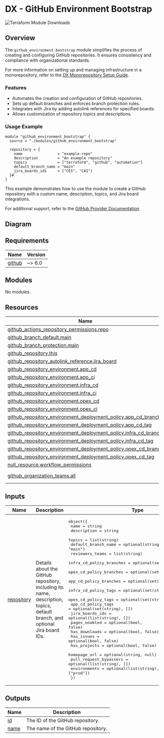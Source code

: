 # DX - GitHub Environment Bootstrap

![Terraform Module Downloads](https://img.shields.io/terraform/module/dm/pagopa-dx/github-environment-bootstrap/github?logo=terraform&label=downloads&cacheSeconds=5000&link=https%3A%2F%2Fregistry.terraform.io%2Fmodules%2Fpagopa-dx%2Fgithub-environment-bootstrap%2Fgithub%2Flatest)

## Overview

The `github_environment_bootstrap` module simplifies the process of creating and configuring GitHub repositories. It ensures consistency and compliance with organizational standards.

For more information on setting up and managing infrastructure in a monorepository, refer to the [DX Monorepository Setup Guide](https://pagopa.github.io/dx/docs/getting-started/monorepository-setup).

### Features

- Automates the creation and configuration of GitHub repositories.
- Sets up default branches and enforces branch protection rules.
- Integrates with Jira by adding autolink references for specified boards.
- Allows customization of repository topics and descriptions.

### Usage Example

```hcl
module "github_environment_bootstrap" {
  source = "./modules/github_environment_bootstrap"

  repository = {
    name                = "example-repo"
    description         = "An example repository"
    topics              = ["terraform", "github", "automation"]
    default_branch_name = "main"
    jira_boards_ids     = ["CES", "CAI"]
  }#
}
```

This example demonstrates how to use the module to create a GitHub repository with a custom name, description, topics, and Jira board integrations.

For additional support, refer to the [GitHub Provider Documentation](https://registry.terraform.io/providers/integrations/github/latest/docs).

## Diagram
<!-- START_TF_GRAPH -->
<!-- END_TF_GRAPH -->

<!-- BEGIN_TF_DOCS -->
## Requirements

| Name | Version |
|------|---------|
| <a name="requirement_github"></a> [github](#requirement\_github) | ~> 6.0 |

## Modules

No modules.

## Resources

| Name | Type |
|------|------|
| [github_actions_repository_permissions.repo](https://registry.terraform.io/providers/integrations/github/latest/docs/resources/actions_repository_permissions) | resource |
| [github_branch_default.main](https://registry.terraform.io/providers/integrations/github/latest/docs/resources/branch_default) | resource |
| [github_branch_protection.main](https://registry.terraform.io/providers/integrations/github/latest/docs/resources/branch_protection) | resource |
| [github_repository.this](https://registry.terraform.io/providers/integrations/github/latest/docs/resources/repository) | resource |
| [github_repository_autolink_reference.jira_board](https://registry.terraform.io/providers/integrations/github/latest/docs/resources/repository_autolink_reference) | resource |
| [github_repository_environment.app_cd](https://registry.terraform.io/providers/integrations/github/latest/docs/resources/repository_environment) | resource |
| [github_repository_environment.app_ci](https://registry.terraform.io/providers/integrations/github/latest/docs/resources/repository_environment) | resource |
| [github_repository_environment.infra_cd](https://registry.terraform.io/providers/integrations/github/latest/docs/resources/repository_environment) | resource |
| [github_repository_environment.infra_ci](https://registry.terraform.io/providers/integrations/github/latest/docs/resources/repository_environment) | resource |
| [github_repository_environment.opex_cd](https://registry.terraform.io/providers/integrations/github/latest/docs/resources/repository_environment) | resource |
| [github_repository_environment.opex_ci](https://registry.terraform.io/providers/integrations/github/latest/docs/resources/repository_environment) | resource |
| [github_repository_environment_deployment_policy.app_cd_branch](https://registry.terraform.io/providers/integrations/github/latest/docs/resources/repository_environment_deployment_policy) | resource |
| [github_repository_environment_deployment_policy.app_cd_tag](https://registry.terraform.io/providers/integrations/github/latest/docs/resources/repository_environment_deployment_policy) | resource |
| [github_repository_environment_deployment_policy.infra_cd_branch](https://registry.terraform.io/providers/integrations/github/latest/docs/resources/repository_environment_deployment_policy) | resource |
| [github_repository_environment_deployment_policy.infra_cd_tag](https://registry.terraform.io/providers/integrations/github/latest/docs/resources/repository_environment_deployment_policy) | resource |
| [github_repository_environment_deployment_policy.opex_cd_branch](https://registry.terraform.io/providers/integrations/github/latest/docs/resources/repository_environment_deployment_policy) | resource |
| [github_repository_environment_deployment_policy.opex_cd_tag](https://registry.terraform.io/providers/integrations/github/latest/docs/resources/repository_environment_deployment_policy) | resource |
| [null_resource.workflow_permissions](https://registry.terraform.io/providers/hashicorp/null/latest/docs/resources/resource) | resource |
| [github_organization_teams.all](https://registry.terraform.io/providers/integrations/github/latest/docs/data-sources/organization_teams) | data source |

## Inputs

| Name | Description | Type | Default | Required |
|------|-------------|------|---------|:--------:|
| <a name="input_repository"></a> [repository](#input\_repository) | Details about the GitHub repository, including its name, description, topics, default branch, and optional Jira board IDs. | <pre>object({<br/>    name                     = string<br/>    description              = string<br/>    topics                   = list(string)<br/>    default_branch_name      = optional(string, "main")<br/>    reviewers_teams          = list(string)<br/>    infra_cd_policy_branches = optional(set(string), ["main"])<br/>    opex_cd_policy_branches  = optional(set(string), ["main"])<br/>    app_cd_policy_branches   = optional(set(string), ["main"])<br/>    infra_cd_policy_tags     = optional(set(string), [])<br/>    opex_cd_policy_tags      = optional(set(string), [])<br/>    app_cd_policy_tags       = optional(set(string), [])<br/>    jira_boards_ids          = optional(list(string), [])<br/>    pages_enabled            = optional(bool, false)<br/>    has_downloads            = optional(bool, false)<br/>    has_issues               = optional(bool, false)<br/>    has_projects             = optional(bool, false)<br/>    homepage_url             = optional(string, null)<br/>    pull_request_bypassers   = optional(list(string), [])<br/>    environments             = optional(list(string), ["prod"])<br/>  })</pre> | n/a | yes |

## Outputs

| Name | Description |
|------|-------------|
| <a name="output_id"></a> [id](#output\_id) | The ID of the GitHub repository. |
| <a name="output_name"></a> [name](#output\_name) | The name of the GitHub repository. |
<!-- END_TF_DOCS -->
